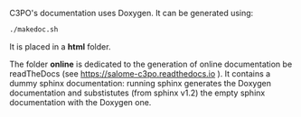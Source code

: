 C3PO's documentation uses Doxygen. It can be generated using:

```sh
./makedoc.sh
```

It is placed in a **html** folder.

The folder **online** is dedicated to the generation of online documentation be readTheDocs (see https://salome-c3po.readthedocs.io ). It contains a dummy sphinx documentation: running sphinx generates the Doxygen documentation and substistutes (from sphinx v1.2) the empty sphinx documentation with the Doxygen one.

